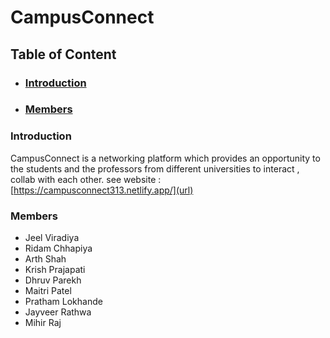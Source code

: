 # CampusConnect

## Table of Content

- ### [Introduction](#introduction)
- ### [Members](#members)

### Introduction

CampusConnect is a networking platform which provides an opportunity to the students and the professors from different universities to interact , collab with each other. 
see website : [https://campusconnect313.netlify.app/](url)

### Members

- Jeel Viradiya
- Ridam Chhapiya
- Arth Shah
- Krish Prajapati
- Dhruv Parekh
- Maitri Patel
- Pratham Lokhande
- Jayveer Rathwa
- Mihir Raj
    
